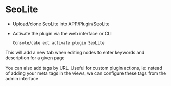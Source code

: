 # SeoLite

- Upload/clone SeoLite into APP/Plugin/SeoLite
- Activate the plugin via the web interface or CLI

	`Console/cake ext activate plugin SeoLite`

This will add a new tab when editing nodes to enter keywords and description
for a given page

You can also add tags by URL. Useful for custom plugin actions, ie: nstead of
adding your meta tags in the views, we can configure these tags from the
admin interface
